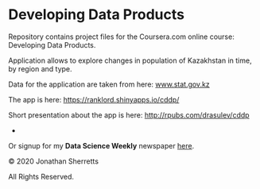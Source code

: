 # Developing Data Products

Repository contains project files for the Coursera.com online course: Developing Data Products.

Application allows to explore changes in population of Kazakhstan in time, by region and type.

Data for the application are taken from here: www.stat.gov.kz

The app is here: https://ranklord.shinyapps.io/cddp/

Short presentation about the app is here: http://rpubs.com/drasulev/cddp



-


Or signup for my **Data Science Weekly** newspaper [here](http://paper.li/drasulev/1452088171).

© 2020 Jonathan Sherretts

All Rights Reserved.
